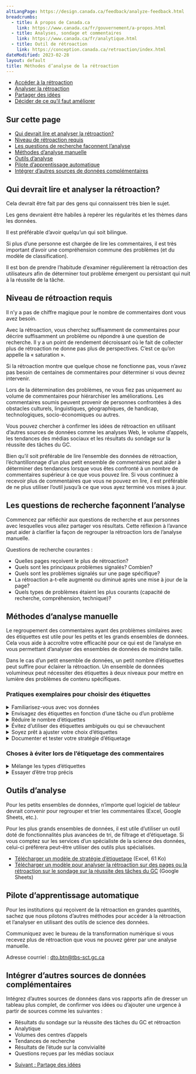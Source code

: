 ```yaml
---
altLangPage: https://design.canada.ca/feedback/analyze-feedback.html
breadcrumbs:
  - title: À propos de Canada.ca
    link: https://www.canada.ca/fr/gouvernement/a-propos.html
  - title: Analyses, sondage et commentaires
    link: https://www.canada.ca/fr/analytique.html
  - title: Outil de rétroaction
    link: https://conception.canada.ca/retroaction/index.html
dateModified: 2023-02-28
layout: default
title: Méthodes d’analyse de la rétroaction
---
```


<div class="gc-stp-stp">
  <div class="row">
    <ul class="toc lst-spcd col-md-12">
      <li class="col-md-4 col-sm-6"><a class="list-group-item" href="acces.html">Accéder à la rétroaction</a></li>
      <li class="col-md-4 col-sm-6"><a class="list-group-item active" href="methodes.html">Analyser la rétroaction</a></li>
      <li class="col-md-4 col-sm-6"><a class="list-group-item" href="communiquer.html">Partager des idées</a></li>
      <li class="col-md-4 col-sm-6"><a class="list-group-item" href="decider.html">Décider de ce qu’il faut améliorer</a></li>
    </ul>
  </div>
</div>
			    
## Sur cette page

* [Qui devrait lire et analyser la rétroaction?](#qui-devrait-lire-et-analyser-la-rétroaction)
* [Niveau de rétroaction requis](#niveau-de-rétroaction-requis)
* [Les questions de recherche façonnent l’analyse](#les-questions-de-recherche-faconnent-l-analyse)
* [Méthodes d’analyse manuelle](#methodes-d-analyse-manuelle)
* [Outils d’analyse](#outils-d-analyse)
* [Pilote d’apprentissage automatique](#pilote-d-apprentissage-automatique)
* [Intégrer d’autres sources de données complémentaires](#integrer-d-autres-sources-de-donnees-complementaires)

## Qui devrait lire et analyser la rétroaction?

Cela devrait être fait par des gens qui connaissent très bien le sujet.

Les gens devraient être habiles à repérer les régularités et les thèmes dans les données.

Il est préférable d’avoir quelqu’un qui soit bilingue.

Si plus d’une personne est chargée de lire les commentaires, il est très important d’avoir une compréhension commune des problèmes (et du modèle de classification).

Il est bon de prendre l’habitude d’examiner régulièrement la rétroaction des utilisateurs afin de déterminer tout problème émergent ou persistant qui nuit à la réussite de la tâche.

## Niveau de rétroaction requis

Il n’y a pas de chiffre magique pour le nombre de commentaires dont vous avez besoin.

Avec la rétroaction, vous cherchez suffisamment de commentaires pour décrire suffisamment un problème ou répondre à une question de recherche. Il y a un point de rendement décroissant où le fait de collecter plus de rétroaction ne donne pas plus de perspectives. C’est ce qu’on appelle la «&nbsp;saturation&nbsp;».

Si la rétroaction montre que quelque chose ne fonctionne pas, vous n’avez pas besoin de centaines de commentaires pour déterminer si vous devrez intervenir.

Lors de la détermination des problèmes, ne vous fiez pas uniquement au volume de commentaires pour hiérarchiser les améliorations. Les commentaires soumis peuvent provenir de personnes confrontées à des obstacles culturels, linguistiques, géographiques, de handicap, technologiques, socio-économiques ou autres.

Vous pouvez chercher à confirmer les idées de rétroaction en utilisant d’autres sources de données comme les analyses Web, le volume d’appels, les tendances des médias sociaux et les résultats du sondage sur la réussite des tâches du GC.

Bien qu’il soit préférable de lire l’ensemble des données de rétroaction, l’échantillonnage d’un plus petit ensemble de commentaires peut aider à déterminer des tendances lorsque vous êtes confronté à un nombre de commentaires supérieur à ce que vous pouvez lire. Si vous continuez à recevoir plus de commentaires que vous ne pouvez en lire, il est préférable de ne plus utiliser l’outil jusqu’à ce que vous ayez terminé vos mises à jour.

## Les questions de recherche façonnent l’analyse

Commencez par réfléchir aux questions de recherche et aux personnes avec lesquelles vous allez partager vos résultats. Cette réflexion à l’avance peut aider à clarifier la façon de regrouper la rétroaction lors de l’analyse manuelle.

Questions de recherche courantes&nbsp;:

* Quelles pages reçoivent le plus de rétroaction?
* Quels sont les principaux problèmes signalés? Combien?
* Quels sont les problèmes signalés sur une page spécifique?
* La rétroaction a-t-elle augmenté ou diminué après une mise à jour de la page?
* Quels types de problèmes étaient les plus courants (capacité de recherche, compréhension, technique)?

## Méthodes d’analyse manuelle

Le regroupement des commentaires ayant des problèmes similaires avec des étiquettes est utile pour les petits et les grands ensembles de données. Cela vous aide à accroître votre efficacité pour ce qui est de l’analyse en vous permettant d’analyser des ensembles de données de moindre taille.

Dans le cas d’un petit ensemble de données, un petit nombre d’étiquettes peut suffire pour éclairer la rétroaction. Un ensemble de données volumineux peut nécessiter des étiquettes à deux niveaux pour mettre en lumière des problèmes de contenu spécifiques.

### Pratiques exemplaires pour choisir des étiquettes

<details>
  <summary>Familiarisez-vous avec vos données</summary>
  <p>Lisez d’abord un échantillon de données de rétroaction et essayez de repérer des régularités. Notez-les pour avoir une vue d’ensemble des tâches, sujets ou questions dont les gens parlent.</p>
  <p>Pas tous les commentaires seront utiles. Parfois ils ne seront pas suffisamment clairs, vous rencontrerez parfois des pourriels, une entrée double, ou des commentaires portant sur un autre sujet complètement.</p>
</details>

<details>
  <summary>Envisagez des étiquettes en fonction d’une tâche ou d’un problème</summary>
  <p><strong>Les étiquettes basées sur des tâches</strong>  sont recommandées lors de l’analyse de la rétroaction pour un groupe de pages où les tâches concernent plusieurs utilisateurs.</p>
  <p>Pour identifier les tâches, demandez-vous pourquoi l’utilisateur est venu sur le site. Qu’essaie-t-il de faire ou à quelle question essayait-il de répondre?</p>
  <p><strong>	Les étiquettes basées sur des problèmes</strong> peuvent être une meilleure stratégie pour recueillir de la rétroaction sur une seule page, un seul sujet, ou une seule tâche.</p>
  <p><strong>Pour les grands ensembles de données</strong>, il se peut qu’un deuxième niveau d’étiquettes soit nécessaire pour ajouter de la précision. Vous pouvez faire cela en même temps que vous étiquetez la rétroaction OU lorsque vous êtes prêt à analyser un plus petit ensemble de commentaires.</p>

  <h3>Exemple d’étiquettes utilisées pour la rétroaction sur les pages consacrées aux vaccins</h3>
  <table class="provisional gc-table table table-striped" id="myTable1">
    <caption class="wb-inv">Example feedback tagging model </caption>
    <thead>
    <tr>
      <th scope="col">Étiquette</th>
      <th scope="col">Tâche ou problème de l’utilisateur</th>
      <th scope="col">Sujets</th>
    </tr>
    </thead>
    <tbody>
      <tr>
        <td data-label="Tag"><span class="text-left">Innocuité des vaccins</span></td>
        <td data-label="User task"><span class="text-left"> Le vaccin est-il sûr pour moi?</span></td>
        <td data-label="Topics included"><span class="text-left"> Conditions préexistantes, ingrédients/allergies, effets secondaires</span></td>
      </tr>
      <tr>
        <td data-label="Tag"><span class="text-left">Se faire vacciner</span></td>
        <td data-label="User task"><span class="text-left">Comment puis-je me faire vacciner?</span></td>
        <td data-label="Topics included"><span class="text-left">Admissibilité, quand, où et comment s’inscrire</span></td>
      </tr>
      <tr>
        <td data-label="Tag"><span class="text-left">Preuve de vaccination</span></td>
        <td data-label="User task"><span class="text-left">Comment puis-je obtenir une copie de mon dossier de vaccination?</span></td>
        <td data-label="Topics included"><span class="text-left">Dossiers de vaccination, applications provinciales, preuve de vaccination fédérale</span></td>
      </tr>
    </tbody>
  </table>
</details>

<details>
  <summary>Réduire le nombre d’étiquettes</summary>
  <p>Commencez par des étiquettes larges et n’incluez que celles pour lesquelles vous avez plusieurs exemples. Votre objectif étant d’identifier les améliorations, il est plus utile d’étiqueter des sujets et des problèmes récurrents que de créer des étiquettes uniques et ponctuelles.</p>
  <p>Visez à garder votre ensemble d’étiquettes à moins de 15 pour la page ou l’ensemble de pages. Limiter le nombre d’étiquettes aidera à afficher les tâches qui en ont le plus besoin.</p>
  <p>«&nbsp;Autre&nbsp;» est aussi une étiquette! Étiquetez les commentaires uniques ou peu fréquents comme «&nbsp;Autres&nbsp;» jusqu’à ce qu’il y en ait suffisamment pour qu’ils aient leur propre étiquette.</p>
</details>

<details>
  <summary>Évitez d’utiliser des étiquettes ambiguës ou qui se chevauchent </summary>
  <p>Assurez-vous que chaque étiquette se différencie clairement des autres. Votre objectif est de réduire les doutes au sujet de l’étiquette devant être attribuée à un commentaire.</p>
</details>

<details>
  <summary>Soyez prêt à ajuster votre choix d’étiquettes</summary>
  <p>Passez en revue vos choix initiaux. Sont-ils clairs et sans ambiguïté? Est-ce qu’une seule étiquette couvre la majorité des commentaires? Avez-vous besoin de les diviser en deux étiquettes?</p>
  <p>Il n’y a pas de stratégie universelle. À mesure que vous recueillez des commentaires ou que vous ajoutez l’outil de rétroaction à plus de pages, vous aurez besoin d’ajuster votre choix d’étiquettes.</p>
</details>

<details>
  <summary>Documenter et tester votre stratégie d’étiquetage</summary>
  <p>Documentez votre choix d’étiquettes avec des exemples. Cela est particulièrement utile si plus d’une personne partage la responsabilité d’examiner la rétroaction.</p>
  <p>Demandez à d’autres personnes de revoir vos choix d’étiquettes pour s’assurer qu’elles sont claires pour les autres personnes. Cela est particulièrement important si plus d’une personne aide à analyser la rétroaction. En convenant d’un ensemble commun d’étiquettes au début (et lors de l’ajustement des étiquettes), on évite que la rétroaction soit mal étiquetée d’une personne à une autre.</p>

  <h3>Exemple d’étiquettes utilisées pour la rétroaction sur les pages consacrées aux vaccins</h3>
  <table class="provisional gc-table table table-striped" id="myTable1">
    <caption class="wb-inv">Example feedback tagging model</caption>
    <thead>
      <tr>
        <th scope="col">Étiquette</th>
        <th scope="col">Tâche ou problème de l’utilisateur</th>
        <th scope="col">Sujets</th>
      </tr>
    </thead>
    <tbody>
      <tr>
        <td data-label="Tag"><span class="text-left">Innocuité des vaccins</span></td>
        <td data-label="User task"><span class="text-left"> Le vaccin est-il sûr pour moi?</span></td>
        <td data-label="Topics included"><span class="text-left"> Conditions préexistantes, ingrédients/allergies, effets secondaires</span></td>
      </tr>
      <tr>
        <td data-label="Tag"><span class="text-left">Se faire vacciner</span></td>
        <td data-label="User task"><span class="text-left">Comment puis-je me faire vacciner?</span></td>
        <td data-label="Topics included"><span class="text-left">Admissibilité, quand, où et comment s’inscrire</span></td>
      </tr>
      <tr>
        <td data-label="Tag"><span class="text-left">Preuve de vaccination</span></td>
        <td data-label="User task"><span class="text-left">Comment puis-je obtenir une copie de mon dossier de vaccination?</span></td>
        <td data-label="Topics included"><span class="text-left">Dossiers de vaccination, applications provinciales, preuve de vaccination fédérale</span></td>
      </tr>
    </tbody>
  </table>
  <a class="btn btn-primary" href="images/feedback-tagging-template.xlsx" role="button"><span class="fa fa-download" aria-hidden="true"></span> Télécharger un modèle de stratégie d’étiquetage (Excel, 61 Ko)</a>
</details>

<h3>Choses à éviter lors de l’étiquetage des commentaires</h3>
<details>
  <summary>Mélange les types d’étiquettes</summary>
  <p>Si vous voulez ajouter d’autres façons d’analyser votre ensemble de données, il est préférable de créer de nouvelles colonnes dans votre feuille de calcul pour noter différents aspects. Par exemple, il peut s’agir de l’ajout d’un statut ou de la spécification d’une sous-question particulière.</p>
</details>

<details>
  <summary>Essayer d’être trop précis</summary>
  <p>Le but de l’étiquetage est de vous aider à trouver des façons d’améliorer votre contenu Web. L’étiquetage doit être suffisant à cette fin. Une approche «&nbsp;assez bonne&nbsp;» de la définition et de l’assignation des étiquettes permettra de le faire.</p>
  <p>Si vos pages recueillent plus de commentaires que vous ne pouvez examiner, classer et analyser, ajustez votre stratégie&nbsp;: concentrez-vous sur une tâche, limitez le nombre de pages sur lesquelles l’outil est déployé ou limitez la période de collecte de données.</p>
</details>

## Outils d’analyse

Pour les petits ensembles de données, n’importe quel logiciel de tableur devrait convenir pour regrouper et trier les commentaires (Excel, Google Sheets, etc.).

Pour les plus grands ensembles de données, il est utile d’utiliser un outil doté de fonctionnalités plus avancées de tri, de filtrage et d’étiquetage. Si vous comptez sur les services d’un spécialiste de la science des données, celui-ci préférera peut-être utiliser des outils plus spécialisés.

* [Télécharger un modèle de stratégie d’étiquetage](images/feedback-tagging-template.xlsx) (Excel, 61 Ko)
* [Télécharger un modèle pour analyser la rétroaction sur des pages ou la rétroaction sur le sondage sur la réussite des tâches du GC](https://docs.google.com/spreadsheets/d/1pcQgee6lN6P30EIMRb3o6RxcTPBiUFtsZAmbeVNpDW4/edit?usp=sharing) (Google Sheets)

## Pilote d’apprentissage automatique

Pour les institutions qui reçoivent de la rétroaction en grandes quantités, sachez que nous pilotons d’autres méthodes pour accéder à la rétroaction et l’analyser en utilisant des outils de science des données.

Communiquez avec le bureau de la transformation numérique si vous recevez plus de rétroaction que vous ne pouvez gérer par une analyse manuelle.

Adresse courriel&nbsp;: [dto.btn@tbs-sct.gc.ca](mailto:dto.btn@tbs-sct.gc.ca)

## Intégrer d’autres sources de données complémentaires

Intégrez d’autres sources de données dans vos rapports afin de dresser un tableau plus complet, de confirmer vos idées ou d’ajouter une urgence à partir de sources comme les suivantes&nbsp;:

* Résultats du sondage sur la réussite des tâches du GC et rétroaction
* Analytique
* Volumes des centres d’appels
* Tendances de recherche
* Résultats de l’étude sur la convivialité
* Questions reçues par les médias sociaux

<nav role="navigation" class="mrgn-bttm-lg">
	  <ul class="pager">
	    <li class="next"><a href="communiquer.html" rel="next">Suivant&nbsp;: Partage des idées</a></li>
	  </ul>
</nav>
